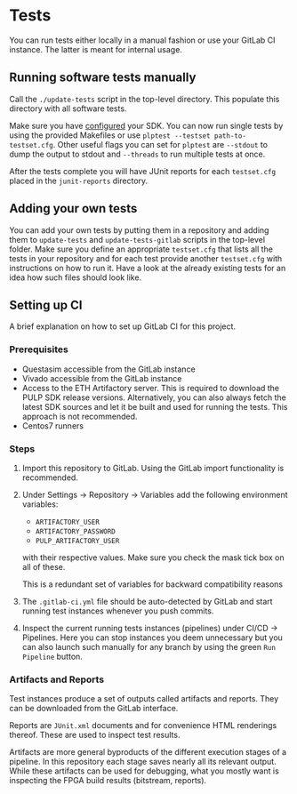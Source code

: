 # Tests
You can run tests either locally in a manual fashion or use your GitLab CI
instance. The latter is meant for internal usage.

## Running software tests manually
Call the `./update-tests` script in the top-level directory. This populate this
directory with all software tests.

Make sure you have [configured](https://github.com/pulp-platform/pulp-sdk) your
SDK. You can now run single tests by using the provided Makefiles or use
`plptest --testset path-to-testset.cfg`. Other useful flags you can set for
`plptest` are `--stdout` to dump the output to stdout and `--threads` to run
multiple tests at once.

After the tests complete you will have JUnit reports for each `testset.cfg`
placed in the `junit-reports` directory.

## Adding your own tests
You can add your own tests by putting them in a repository and adding them to
`update-tests` and `update-tests-gitlab` scripts in the top-level folder. Make
sure you define an appropriate `testset.cfg` that lists all the tests in your
repository and for each test provide another `testset.cfg` with instructions on
how to run it. Have a look at the already existing tests for an idea how such
files should look like.

## Setting up CI
A brief explanation on how to set up GitLab CI for this project.

### Prerequisites
- Questasim accessible from the GitLab instance
- Vivado accessible from the GitLab instance
- Access to the ETH Artifactory server. This is required to download the PULP
  SDK release versions. Alternatively, you can also always fetch the latest SDK
  sources and let it be built and used for running the tests. This approach is
  not recommended.
- Centos7 runners

### Steps
1. Import this repository to GitLab. Using the GitLab import functionality is
   recommended.
2. Under Settings -> Repository -> Variables add the following environment
   variables:
   - `ARTIFACTORY_USER`
   - `ARTIFACTORY_PASSWORD`
   - `PULP_ARTIFACTORY_USER`

   with their respective values. Make sure you check the mask tick box on all of
   these.

   This is a redundant set of variables for backward compatibility reasons
3. The `.gitlab-ci.yml` file should be auto-detected by GitLab and start running
   test instances whenever you push commits.
4. Inspect the current running tests instances (pipelines) under CI/CD ->
   Pipelines. Here you can stop instances you deem unnecessary but you can also
   launch such manually for any branch by using the green `Run Pipeline` button.

### Artifacts and Reports
Test instances produce a set of outputs called artifacts and reports. They can
be downloaded from the GitLab interface.

Reports are `JUnit.xml` documents and for convenience HTML renderings
thereof. These are used to inspect test results.

Artifacts are more general byproducts of the different execution stages of a
pipeline. In this repository each stage saves nearly all its relevant output.
While these artifacts can be used for debugging, what you mostly want is
inspecting the FPGA build results (bitstream, reports).



